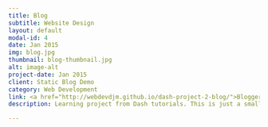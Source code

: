 ```yaml
---
title: Blog
subtitle: Website Design
layout: default
modal-id: 4
date: Jan 2015
img: blog.jpg
thumbnail: blog-thumbnail.jpg
alt: image-alt
project-date: Jan 2015
client: Static Blog Demo
category: Web Development
link: <a href="http://webdevdjm.github.io/dash-project-2-blog/">Blogger</a>
description: Learning project from Dash tutorials. This is just a small blog project done as part of the General Assembly Dash tutorials. Just a basic static site with some responsive features. Skills learned- HTML CSS Javascript Responsive Design

---
```

